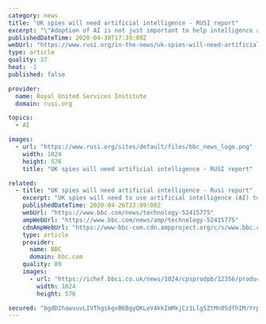 ```yaml
---
category: news
title: "UK spies will need artificial intelligence - RUSI report"
excerpt: "\"Adoption of AI is not just important to help intelligence agencies manage the technical challenge of information overload. It is highly likely that malicious actors will use AI to attack the UK in numerous ways,"
publishedDateTime: 2020-04-30T17:39:00Z
webUrl: "https://www.rusi.org/in-the-news/uk-spies-will-need-artificial-intelligence-rusi-report"
type: article
quality: 37
heat: -1
published: false

provider:
  name: Royal United Services Institute
  domain: rusi.org

topics:
  - AI

images:
  - url: "https://www.rusi.org/sites/default/files/bbc_news_logo.png"
    width: 1024
    height: 576
    title: "UK spies will need artificial intelligence - RUSI report"

related:
  - title: "UK spies will need artificial intelligence - Rusi report"
    excerpt: "UK spies will need to use artificial intelligence (AI) to counter a range of threats, an intelligence report says. Adversaries are likely to use the technology for attacks in cyberspace and on the political system,"
    publishedDateTime: 2020-04-26T23:09:00Z
    webUrl: "https://www.bbc.com/news/technology-52415775"
    ampWebUrl: "https://www.bbc.com/news/amp/technology-52415775"
    cdnAmpWebUrl: "https://www-bbc-com.cdn.ampproject.org/c/s/www.bbc.com/news/amp/technology-52415775"
    type: article
    provider:
      name: BBC
      domain: bbc.com
    quality: 89
    images:
      - url: "https://ichef.bbci.co.uk/news/1024/cpsprodpb/12356/production/_111928547_gettyimages-881638976.jpg"
        width: 1024
        height: 576

secured: "bgdD1hawvuvLIVThgskgxB6BgyQKLeV4kkImMkjCz1Llg5ZtMn0SdfhIM/Yrp0ZULSG7L27OiilUJDf9I+feDbqgOjJCwdO1WyFuGWLPhIY8G+1Vn9JEt5s0umH3hO5YdSmZIRUH4MR3S/j5ivoL1Swglm+nmJnr1z2pWXTEjH7PeGlFqbDpORKp6Oc5gq4VLj/zB1AvABPAbpcQqpUF41FMEqn32McxQ1KaUkvsf0tj5LrvxkvJCi6vY6on6UbHxtjOsceszs7haVDc8ToqwMFKr6+btr7VF+KfcV6EtJsBJnjARMV+v1+uS14A1S7f;uOKpiGElTH3H0DkhcKSYyg=="
---
```



